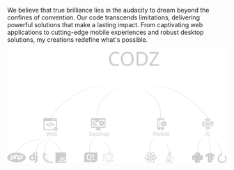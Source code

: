 <p>We believe that true brilliance lies in the audacity to dream beyond the confines of convention. Our code transcends limitations, delivering powerful solutions that make a lasting impact. From captivating web applications to cutting-edge mobile experiences and robust desktop solutions, my creations redefine what's possible.</p>

<img src='codz.svg'>

